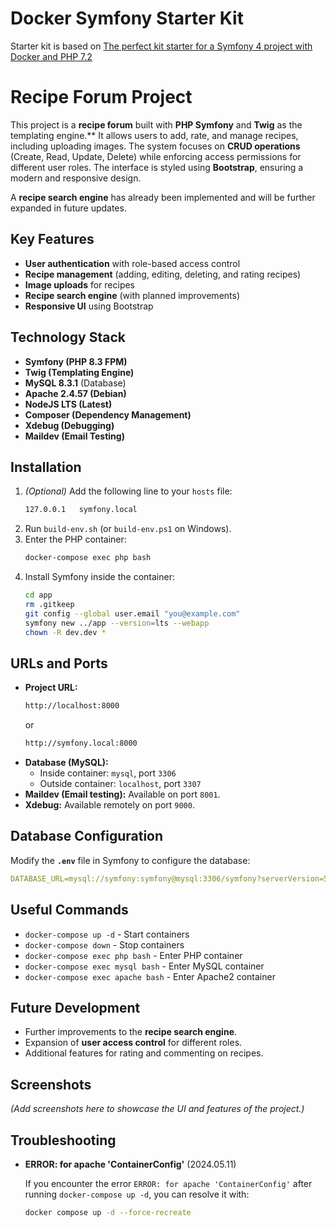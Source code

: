 # Docker Symfony Starter Kit

Starter kit is based on [The perfect kit starter for a Symfony 4 project with Docker and PHP 7.2](https://medium.com/@romaricp/the-perfect-kit-starter-for-a-symfony-4-project-with-docker-and-php-7-2-fda447b6bca1)

# Recipe Forum Project

This project is a **recipe forum** built with **PHP Symfony** and **Twig** as the templating engine.** It allows users to add, rate, and manage recipes, including uploading images. The system focuses on **CRUD operations** (Create, Read, Update, Delete) while enforcing access permissions for different user roles. The interface is styled using **Bootstrap**, ensuring a modern and responsive design.

A **recipe search engine** has already been implemented and will be further expanded in future updates.

## Key Features

- **User authentication** with role-based access control
- **Recipe management** (adding, editing, deleting, and rating recipes)
- **Image uploads** for recipes
- **Recipe search engine** (with planned improvements)
- **Responsive UI** using Bootstrap

## Technology Stack

- **Symfony (PHP 8.3 FPM)**
- **Twig (Templating Engine)**
- **MySQL 8.3.1** (Database)
- **Apache 2.4.57 (Debian)**
- **NodeJS LTS (Latest)**
- **Composer (Dependency Management)**
- **Xdebug (Debugging)**
- **Maildev (Email Testing)**

## Installation

1. *(Optional)* Add the following line to your `hosts` file:
   ```bash
   127.0.0.1   symfony.local
   ```
2. Run `build-env.sh` (or `build-env.ps1` on Windows).
3. Enter the PHP container:
   ```bash
   docker-compose exec php bash
   ```
4. Install Symfony inside the container:
   ```bash
   cd app
   rm .gitkeep
   git config --global user.email "you@example.com"
   symfony new ../app --version=lts --webapp
   chown -R dev.dev *
   ```

## URLs and Ports

- **Project URL:**
  ```bash
  http://localhost:8000
  ```
  or
  ```bash
  http://symfony.local:8000
  ```
- **Database (MySQL):**
  - Inside container: `mysql`, port `3306`
  - Outside container: `localhost`, port `3307`
- **Maildev (Email testing):** Available on port `8001`.
- **Xdebug:** Available remotely on port `9000`.

## Database Configuration

Modify the **`.env`** file in Symfony to configure the database:

```yaml
DATABASE_URL=mysql://symfony:symfony@mysql:3306/symfony?serverVersion=5.7
```

## Useful Commands

- `docker-compose up -d` - Start containers
- `docker-compose down` - Stop containers
- `docker-compose exec php bash` - Enter PHP container
- `docker-compose exec mysql bash` - Enter MySQL container
- `docker-compose exec apache bash` - Enter Apache2 container

## Future Development

- Further improvements to the **recipe search engine**.
- Expansion of **user access control** for different roles.
- Additional features for rating and commenting on recipes.

## Screenshots

*(Add screenshots here to showcase the UI and features of the project.)*

## Troubleshooting

- **ERROR: for apache 'ContainerConfig'** (2024.05.11)

  If you encounter the error `ERROR: for apache 'ContainerConfig'` after running `docker-compose up -d`, you can resolve it with:
  ```bash
  docker compose up -d --force-recreate
  ```
